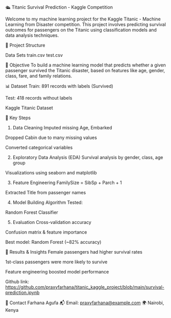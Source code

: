 🛳️ Titanic Survival Prediction - Kaggle Competition

Welcome to my machine learning project for the Kaggle Titanic - Machine Learning from Disaster competition. This project involves predicting survival outcomes for passengers on the Titanic using classification models and data analysis techniques.

📁 Project Structure

Data Sets
train.csv
test.csv

🎯 Objective
To build a machine learning model that predicts whether a given passenger survived the Titanic disaster, based on features like age, gender, class, fare, and family relations.

📊 Dataset
Train: 891 records with labels (Survived)

Test: 418 records without labels

Kaggle Titanic Dataset

🧼 Key Steps
1. Data Cleaning
Imputed missing Age, Embarked

Dropped Cabin due to many missing values

Converted categorical variables

2. Exploratory Data Analysis (EDA)
Survival analysis by gender, class, age group

Visualizations using seaborn and matplotlib

3. Feature Engineering
FamilySize = SibSp + Parch + 1

Extracted Title from passenger names

4. Model Building
Algorithm Tested:

Random Forest Classifier

5. Evaluation
Cross-validation accuracy

Confusion matrix & feature importance

Best model: Random Forest (~82% accuracy)

📌 Results & Insights
Female passengers had higher survival rates

1st-class passengers were more likely to survive

Feature engineering boosted model performance

Github link: https://github.com/praxyfarhana/titanic_kaggle_project/blob/main/survival-prediction.ipynb

📧 Contact
Farhana Agufa
📬 Email: praxyfarhana@example.com
🌍 Nairobi, Kenya
